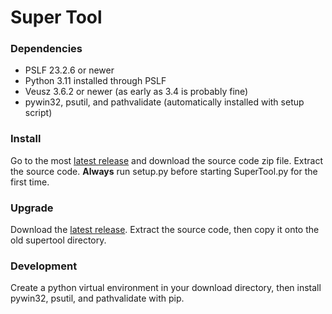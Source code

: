 # Super Tool

### Dependencies
- PSLF 23.2.6 or newer
- Python 3.11 installed through PSLF
- Veusz 3.6.2 or newer (as early as 3.4 is probably fine)
- pywin32, psutil, and pathvalidate (automatically installed with setup script) 

### Install
Go to the most [latest release](https://github.com/charlie-peregrine/super-tool/releases/latest) and download the source code zip file. Extract the source code. **Always** run setup.py before starting SuperTool.py for the first time.

### Upgrade
Download the [latest release](https://github.com/charlie-peregrine/super-tool/releases/latest). Extract the source code, then copy it onto the old supertool directory.

### Development
Create a python virtual environment in your download directory, then install pywin32, psutil, and pathvalidate with pip.
